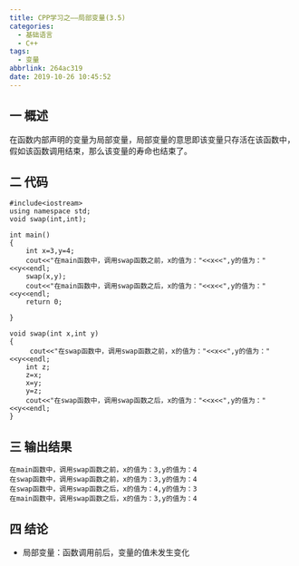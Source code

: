 ```yaml
---
title: CPP学习之——局部变量(3.5)
categories:
  - 基础语言
  - C++
tags:
  - 变量
abbrlink: 264ac319
date: 2019-10-26 10:45:52
---
```

## 一 概述
在函数内部声明的变量为局部变量，局部变量的意思即该变量只存活在该函数中，假如该函数调用结束，那么该变量的寿命也结束了。    

<!--more-->

## 二 代码

```
#include<iostream>
using namespace std;
void swap(int,int);

int main()
{
    int x=3,y=4;
    cout<<"在main函数中，调用swap函数之前，x的值为："<<x<<",y的值为："<<y<<endl;
    swap(x,y);
    cout<<"在main函数中，调用swap函数之后，x的值为："<<x<<",y的值为："<<y<<endl;
	return 0;

}

void swap(int x,int y)
{
	 cout<<"在swap函数中，调用swap函数之前，x的值为："<<x<<",y的值为："<<y<<endl;
 	int z;
 	z=x;
 	x=y;
 	y=z;
 	cout<<"在swap函数中，调用swap函数之后，x的值为："<<x<<",y的值为："<<y<<endl;
}

```

## 三 输出结果

```
在main函数中，调用swap函数之前，x的值为：3,y的值为：4
在swap函数中，调用swap函数之前，x的值为：3,y的值为：4
在swap函数中，调用swap函数之后，x的值为：4,y的值为：3
在main函数中，调用swap函数之后，x的值为：3,y的值为：4
```



## 四 结论

* 局部变量：函数调用前后，变量的值未发生变化
